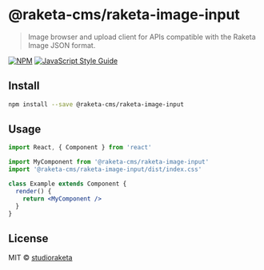 # @raketa-cms/raketa-image-input

> Image browser and upload client for APIs compatible with the Raketa Image JSON format.

[![NPM](https://img.shields.io/npm/v/@raketa-cms/raketa-image-input.svg)](https://www.npmjs.com/package/@raketa-cms/raketa-image-input) [![JavaScript Style Guide](https://img.shields.io/badge/code_style-standard-brightgreen.svg)](https://standardjs.com)

## Install

```bash
npm install --save @raketa-cms/raketa-image-input
```

## Usage

```jsx
import React, { Component } from 'react'

import MyComponent from '@raketa-cms/raketa-image-input'
import '@raketa-cms/raketa-image-input/dist/index.css'

class Example extends Component {
  render() {
    return <MyComponent />
  }
}
```

## License

MIT © [studioraketa](https://github.com/studioraketa)
